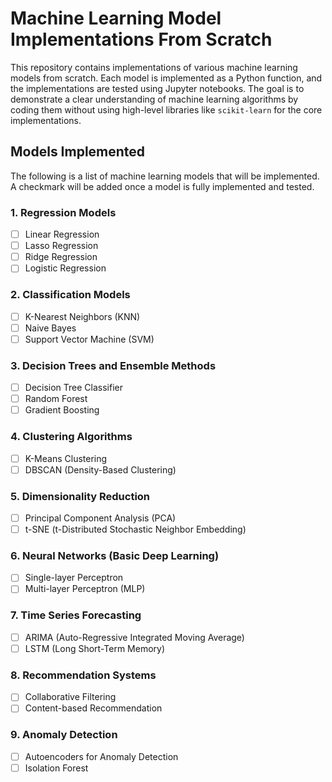 # Machine Learning Model Implementations From Scratch

This repository contains implementations of various machine learning models from scratch. Each model is implemented as a Python function, and the implementations are tested using Jupyter notebooks. The goal is to demonstrate a clear understanding of machine learning algorithms by coding them without using high-level libraries like `scikit-learn` for the core implementations.

## Models Implemented

The following is a list of machine learning models that will be implemented. A checkmark will be added once a model is fully implemented and tested.

### 1. Regression Models
- [ ] Linear Regression
- [ ] Lasso Regression
- [ ] Ridge Regression
- [ ] Logistic Regression

### 2. Classification Models
- [ ] K-Nearest Neighbors (KNN)
- [ ] Naive Bayes
- [ ] Support Vector Machine (SVM)

### 3. Decision Trees and Ensemble Methods
- [ ] Decision Tree Classifier
- [ ] Random Forest
- [ ] Gradient Boosting

### 4. Clustering Algorithms
- [ ] K-Means Clustering
- [ ] DBSCAN (Density-Based Clustering)

### 5. Dimensionality Reduction
- [ ] Principal Component Analysis (PCA)
- [ ] t-SNE (t-Distributed Stochastic Neighbor Embedding)

### 6. Neural Networks (Basic Deep Learning)
- [ ] Single-layer Perceptron
- [ ] Multi-layer Perceptron (MLP)

### 7. Time Series Forecasting
- [ ] ARIMA (Auto-Regressive Integrated Moving Average)
- [ ] LSTM (Long Short-Term Memory)

### 8. Recommendation Systems
- [ ] Collaborative Filtering
- [ ] Content-based Recommendation

### 9. Anomaly Detection
- [ ] Autoencoders for Anomaly Detection
- [ ] Isolation Forest
